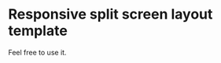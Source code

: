 Responsive split screen layout template
=======================================

Feel free to use it. 
